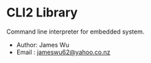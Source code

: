 # CLI2 Library
Command line interpreter for embedded system.

- Author: James Wu
- Email : jameswu62@yahoo.co.nz